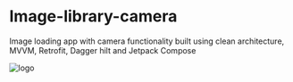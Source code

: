 # Image-library-camera
Image loading app with camera functionality built using clean architecture, MVVM, Retrofit, Dagger hilt and Jetpack Compose

![logo](https://codingwithmitch.s3.amazonaws.com/static/courses/21/clean_architecture_diagrams.png)
